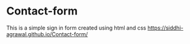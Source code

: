 # Contact-form
This is a simple sign in form created using html and css
https://siddhi-agrawal.github.io/Contact-form/
